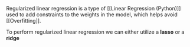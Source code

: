 Regularized linear regression is a type of [[Linear Regression (Python)]] used to add constraints to the weights in the model, which helps avoid [[Overfitting]]. 

To perform regularized linear regression we can either utilize a **lasso** or a **ridge**

